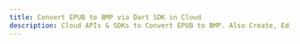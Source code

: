 ---title: Convert EPUB to BMP via Dart SDK in Clouddescription: Cloud APIs & SDKs to Convert EPUB to BMP. Also Create, Edit & Render Microsoft Word & OpenOffice documents in the Cloud.---